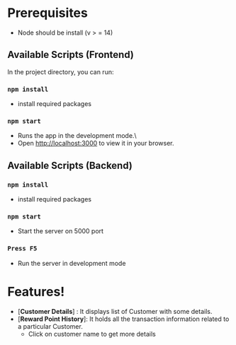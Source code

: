 # Prerequisites
- Node should be install (v > = 14)

## Available Scripts (Frontend)

In the project directory, you can run:

### `npm install`
- install required packages

### `npm start`
- Runs the app in the development mode.\
- Open [http://localhost:3000](http://localhost:3000) to view it in your browser.


## Available Scripts (Backend)

### `npm install`
- install required packages

### `npm start`
- Start the server on 5000 port

### `Press F5`
- Run the server in development mode


# Features!

* [**Customer Details**] :  It displays list of Customer with some details.
* [**Reward Point History**]:  It holds all the transaction information related to a particular Customer.
    * Click on customer name to get more details